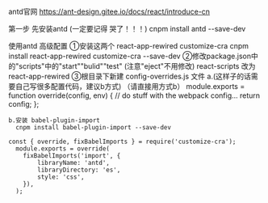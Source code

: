 #
antd官网  https://ant-design.gitee.io/docs/react/introduce-cn

第一步  先安装antd  (一定要记得 哭了！！！)
cnpm install antd --save-dev

使用antd  高级配置
   ①安装这两个 react-app-rewired customize-cra
     cnpm install react-app-rewired customize-cra --save-dev
   ②修改package.json中的"scripts"中的"start""bulid""test"  (注意"eject"不用修改)
     react-scripts  改为 react-app-rewired
   ③根目录下新建 config-overrides.js 文件
    a.(这样子的话需要自己写很多配置代码，建议b方式)
    （请直接用方式b）
        module.exports = function override(config, env) {
            // do stuff with the webpack config...
            return config;
            };
            
    b.安装 babel-plugin-import
      cnpm install babel-plugin-import --save-dev

    const { override, fixBabelImports } = require('customize-cra');
      module.exports = override(
        fixBabelImports('import', {
            libraryName: 'antd',
            libraryDirectory: 'es',
            style: 'css',
        }),
      );